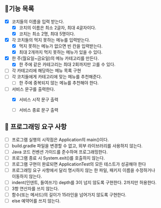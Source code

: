 ## 🚩기능 목록
- [X] 코치들의 이름을 입력 받는다.
    - [X] 코치의 이름은 최소 2글자, 최대 4글자이다.
    - [X] 코치는 최소 2명, 최대 5명이다.
- [X] 각 코치들의 먹지 못하는 메뉴를 입력받는다.
    - [X] 먹지 못하는 메뉴가 없으면 빈 칸을 입력받는다.
    - [X] 최대 2개까지 먹지 못하는 메뉴가 있을 수 있다.
- [X] 한 주(월요일~금요일)의 메뉴 카테고리를 만든다.
    - [X] 한 주에 같은 카테고리는 최대 2회까지만 고를 수 있다.
- [ ] 각 카테고리에 해당하는 메뉴 목록 구현
- [ ] 각 코치들에게 카테고리에 맞는 메뉴를 추천해준다.
    - [ ] 한 주에 중복되지 않는 메뉴를 추천해야 한다.
- [ ] 서비스 문구를 출력한다.
    - [X] 서비스 시작 문구 출력
    - [ ] 서비스 종료 문구 출력


## 🎯 프로그래밍 요구 사항
- [ ] 프로그램 실행의 시작점은 Application의 main()이다.
- [ ] build.gradle 파일을 변경할 수 없고, 외부 라이브러리를 사용하지 않는다.
- [ ] Java 코드 컨벤션 가이드를 준수하며 프로그래밍한다.
- [ ] 프로그램 종료 시 System.exit()를 호출하지 않는다.
- [ ] 프로그램 구현이 완료되면 ApplicationTest의 모든 테스트가 성공해야 한다
- [ ] 프로그래밍 요구 사항에서 달리 명시하지 않는 한 파일, 패키지 이름을 수정하거나 이동하지 않는다.
- [ ] indent(인덴트, 들여쓰기) depth를 3이 넘지 않도록 구현한다. 2까지만 허용한다.
- [ ] 3항 연산자를 쓰지 않는다.
- [ ] 함수(또는 메서드)의 길이가 15라인을 넘어가지 않도록 구현한다.
- [ ] else 예약어를 쓰지 않는다.